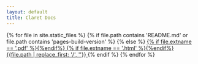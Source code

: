 ```yaml
---
layout: default
title: Claret Docs
---
```


<div class="list-group">
{% for file in site.static_files %}
	{% if file.path contains 'README.md' or file.path contains 'pages-build-version' %}
	{% else %}
	<a class="list-group-item" href="{{site.baseurl}}{{file.path}}">
		{% if file.extname == '.pdf' %}<i class="fa fa-file-pdf-o"></i>{%endif%}
		{% if file.extname == '.html' %}<i class="fa fa-globe"></i>{%endif%}		
		{{file.path | replace_first: '/', ''}}
	</a>
	{% endif %}
{% endfor %}
</div>
